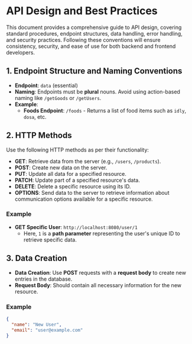 # API Design and Best Practices

This document provides a comprehensive guide to API design, covering standard procedures, endpoint structures, data handling, error handling, and security practices. Following these conventions will ensure consistency, security, and ease of use for both backend and frontend developers.

## 1. Endpoint Structure and Naming Conventions

- **Endpoint**: `data` (essential)
- **Naming**: Endpoints must be **plural** nouns. Avoid using action-based naming like `/getGoods` or `/getUsers`.
- **Example**:
  - **Foods Endpoint**: `/foods` - Returns a list of food items such as `idly`, `dosa`, etc.

## 2. HTTP Methods

Use the following HTTP methods as per their functionality:

- **GET**: Retrieve data from the server (e.g., `/users`, `/products`).
- **POST**: Create new data on the server.
- **PUT**: Update all data for a specified resource.
- **PATCH**: Update part of a specified resource's data.
- **DELETE**: Delete a specific resource using its ID.
- **OPTIONS**: Send data to the server to retrieve information about communication options available for a specific resource.

### Example
- **GET Specific User**: `http://localhost:8080/user/1`
  - Here, `1` is a **path parameter** representing the user's unique ID to retrieve specific data.

## 3. Data Creation

- **Data Creation**: Use **POST** requests with a **request body** to create new entries in the database.
- **Request Body**: Should contain all necessary information for the new resource.

### Example
```json
{
  "name": "New User",
  "email": "user@example.com"
}
